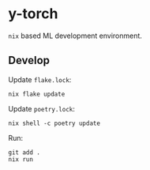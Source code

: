 # y-torch

`nix` based ML development environment.

## Develop

Update `flake.lock`:

```shell
nix flake update
```

Update `poetry.lock`:

```shell
nix shell -c poetry update
```

Run:

```shell
git add .
nix run
```
